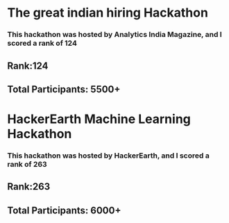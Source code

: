 # The great indian hiring Hackathon
### This hackathon was hosted by Analytics India Magazine, and I scored a rank of 124

## Rank:124
## Total Participants: 5500+
# HackerEarth Machine Learning Hackathon
### This hackathon was hosted by HackerEarth, and I scored a rank of 263

## Rank:263
## Total Participants: 6000+
